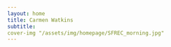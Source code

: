 ```yaml
---
layout: home
title: Carmen Watkins
subtitle: 
cover-img "/assets/img/homepage/SFREC_morning.jpg"
---
```

